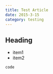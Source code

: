 ```yaml
---
title: Test Article
date: 2015-3-15
category: testing
---
```


## Heading

- item1
- item2

```
code
```


